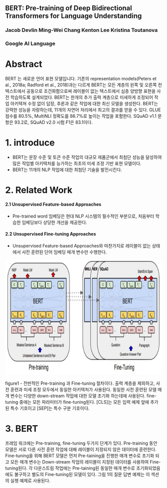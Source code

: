 ## BERT: Pre-training of Deep Bidirectional Transformers for Language Understanding


### Jacob Devlin Ming-Wei Chang Kenton Lee Kristina Toutanova
### Google AI Language

# Abstract

BERT 는 새로운 언어 표현 모델입니다. 기존의 representation models(Peters et al., 2018a; Radford et al., 2018)과는 다르게 BERT는 모든 계층의 왼쪽 및 오른쪽 컨텍스트에서 공동으로 조건화함으로써 레이블이 없는 텍스트에서 심층 양방향 표현을 사전 학습하도록 설계되었다. BERT는 한개의 추가 출력 계층으로 미세하게 조정되어 작업 아키텍쳐 수정 없이 답장, 추론과 같은 작업에 대한 최신 모델을 생성한다.
BERT는 강력한 성능을 자랑하는데, 11개의 자연어 처리에서 최고의 결과를 얻을 수 있다. GLUE 점수를 80.5%, MultiNLI 정확도를 86.7%로 높이는 작업을 포함한다. SQuAD v1.1 문항은 93.2로, SQuAD v2.0 시험 F1은 83.1이다.

# 1. introduce

- BERT는 문장 수준 및 토큰 수준 작업의 대규모 제품군에서 최첨단 성능을 달성하여 많은 작업별 아키텍처를 능가하는 최초의 미세 조정 기반 표현 모델이다.
- BERT는 11개의 NLP 작업에 대한 최첨단 기술을 발전시킨다.

# 2. Related Work

#### 2.1 Unsupervised Feature-based Approaches
- Pre-trained word 임베딩은 현대 NLP 시스템의 필수적인 부분으로, 처음부터 학습한 임베딩보다 상당한 개선을 제공한다.

#### 2.2 Unsupervised Fine-tuning Approaches
- Unsupervised Feature-based Approaches와 마찬가지로 레이블이 없는 상태에서 사전 훈련된 단어 임베딩 매개 변수만 수행한다.

<img src="img/figure1.jpg"  width="700" height="370">

figure1 -  전반적인 Pre-training 과 Fine-tuning 절차이다. 출력 계층을 제외하고, 사전 훈련과 미세 조정 모두에서 동일한 아키텍처가 사용된다.
동일한 사전 훈련된 모델 매개 변수는 다양한 down-stream 작업에 대한 모델 초기화 하는데에 사용된다. fine-tuning 중에는 모든 파라미터가 fine-tuning된다.
[CLS]는 모든 입력 예제 앞에 추가된 특수 기호이고 [SEP]는 특수 구분 기호이다.

# 3. BERT
 프레임 워크에는 Pre-training, fine-tuning 두가지 단계가 있다. Pre-training 동안 모델은 서로 다른 사전 훈련 작업에 대해 레이블이 지정되지 않은 데이터에
훈련한다. Fine-tuning을 위해 BERT 모델은 먼저 Pre-taining을 진행한 매개 변수로 초기화 되고 모든 매개 변수는 Down-stream 작업의 레이블이 지정된 데이터를 
사용하여 Fine-tuning된다. 각 다운스트림 작업에는 Pre-taining된 동일한 매개 변수로 초기화되었음에도 불구하고 별도의 Fine-tuning된 모델이 있다. 그림 1의 질문 답변 
예제는 이 섹션의 실행 예제로 사용된다.





